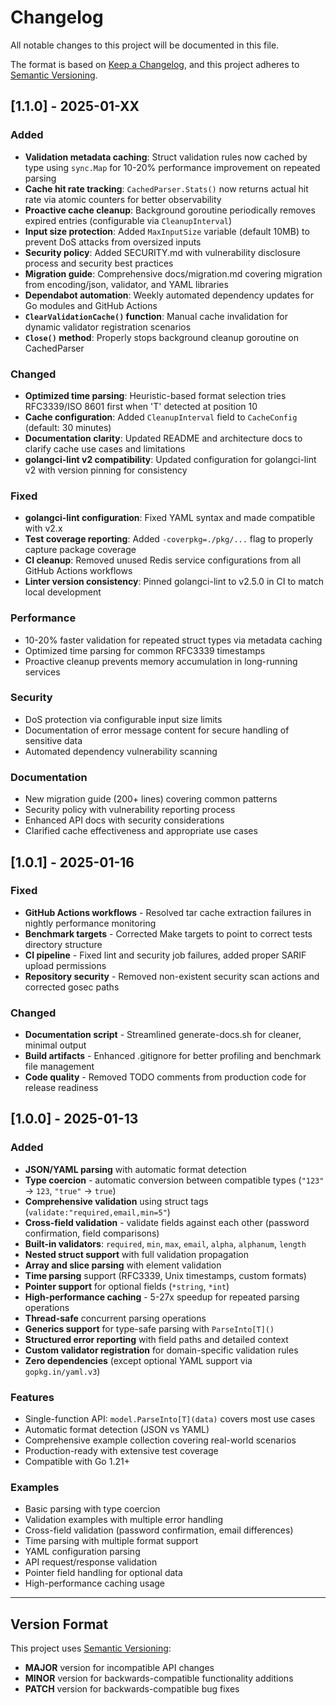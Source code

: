 # Changelog

All notable changes to this project will be documented in this file.

The format is based on [Keep a Changelog](https://keepachangelog.com/en/1.0.0/),
and this project adheres to [Semantic Versioning](https://semver.org/spec/v2.0.0.html).

## [1.1.0] - 2025-01-XX

### Added

- **Validation metadata caching**: Struct validation rules now cached by type using `sync.Map` for 10-20% performance improvement on repeated parsing
- **Cache hit rate tracking**: `CachedParser.Stats()` now returns actual hit rate via atomic counters for better observability
- **Proactive cache cleanup**: Background goroutine periodically removes expired entries (configurable via `CleanupInterval`)
- **Input size protection**: Added `MaxInputSize` variable (default 10MB) to prevent DoS attacks from oversized inputs
- **Security policy**: Added SECURITY.md with vulnerability disclosure process and security best practices
- **Migration guide**: Comprehensive docs/migration.md covering migration from encoding/json, validator, and YAML libraries
- **Dependabot automation**: Weekly automated dependency updates for Go modules and GitHub Actions
- **`ClearValidationCache()` function**: Manual cache invalidation for dynamic validator registration scenarios
- **`Close()` method**: Properly stops background cleanup goroutine on CachedParser

### Changed

- **Optimized time parsing**: Heuristic-based format selection tries RFC3339/ISO 8601 first when 'T' detected at position 10
- **Cache configuration**: Added `CleanupInterval` field to `CacheConfig` (default: 30 minutes)
- **Documentation clarity**: Updated README and architecture docs to clarify cache use cases and limitations
- **golangci-lint v2 compatibility**: Updated configuration for golangci-lint v2 with version pinning for consistency

### Fixed

- **golangci-lint configuration**: Fixed YAML syntax and made compatible with v2.x
- **Test coverage reporting**: Added `-coverpkg=./pkg/...` flag to properly capture package coverage
- **CI cleanup**: Removed unused Redis service configurations from all GitHub Actions workflows
- **Linter version consistency**: Pinned golangci-lint to v2.5.0 in CI to match local development

### Performance

- 10-20% faster validation for repeated struct types via metadata caching
- Optimized time parsing for common RFC3339 timestamps
- Proactive cleanup prevents memory accumulation in long-running services

### Security

- DoS protection via configurable input size limits
- Documentation of error message content for secure handling of sensitive data
- Automated dependency vulnerability scanning

### Documentation

- New migration guide (200+ lines) covering common patterns
- Security policy with vulnerability reporting process
- Enhanced API docs with security considerations
- Clarified cache effectiveness and appropriate use cases

## [1.0.1] - 2025-01-16

### Fixed
- **GitHub Actions workflows** - Resolved tar cache extraction failures in nightly performance monitoring
- **Benchmark targets** - Corrected Make targets to point to correct tests directory structure
- **CI pipeline** - Fixed lint and security job failures, added proper SARIF upload permissions
- **Repository security** - Removed non-existent security scan actions and corrected gosec paths

### Changed
- **Documentation script** - Streamlined generate-docs.sh for cleaner, minimal output
- **Build artifacts** - Enhanced .gitignore for better profiling and benchmark file management
- **Code quality** - Removed TODO comments from production code for release readiness

## [1.0.0] - 2025-01-13

### Added
- **JSON/YAML parsing** with automatic format detection
- **Type coercion** - automatic conversion between compatible types (`"123"` → `123`, `"true"` → `true`)
- **Comprehensive validation** using struct tags (`validate:"required,email,min=5"`)
- **Cross-field validation** - validate fields against each other (password confirmation, field comparisons)
- **Built-in validators**: `required`, `min`, `max`, `email`, `alpha`, `alphanum`, `length`
- **Nested struct support** with full validation propagation
- **Array and slice parsing** with element validation
- **Time parsing** support (RFC3339, Unix timestamps, custom formats)
- **Pointer support** for optional fields (`*string`, `*int`)
- **High-performance caching** - 5-27x speedup for repeated parsing operations
- **Thread-safe** concurrent parsing operations
- **Generics support** for type-safe parsing with `ParseInto[T]()`
- **Structured error reporting** with field paths and detailed context
- **Custom validator registration** for domain-specific validation rules
- **Zero dependencies** (except optional YAML support via `gopkg.in/yaml.v3`)

### Features
- Single-function API: `model.ParseInto[T](data)` covers most use cases
- Automatic format detection (JSON vs YAML)
- Comprehensive example collection covering real-world scenarios
- Production-ready with extensive test coverage
- Compatible with Go 1.21+

### Examples
- Basic parsing with type coercion
- Validation examples with multiple error handling
- Cross-field validation (password confirmation, email differences)
- Time parsing with multiple format support
- YAML configuration parsing
- API request/response validation
- Pointer field handling for optional data
- High-performance caching usage

---

## Version Format
This project uses [Semantic Versioning](https://semver.org/):
- **MAJOR** version for incompatible API changes
- **MINOR** version for backwards-compatible functionality additions
- **PATCH** version for backwards-compatible bug fixes